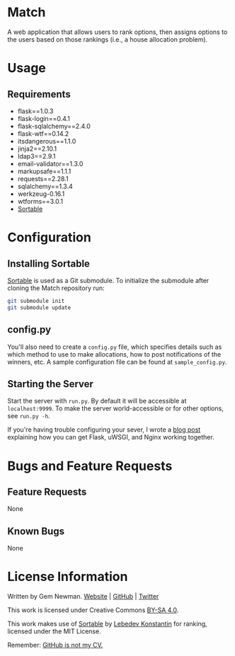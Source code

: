 # Match

A web application that allows users to rank options, then assigns options to the users
based on those rankings (i.e., a house allocation problem).

# Usage

## Requirements

* flask==1.0.3
* flask-login==0.4.1
* flask-sqlalchemy==2.4.0
* flask-wtf==0.14.2
* itsdangerous==1.1.0
* jinja2==2.10.1
* ldap3==2.9.1
* email-validator==1.3.0
* markupsafe==1.1.1
* requests==2.28.1
* sqlalchemy==1.3.4
* werkzeug-0.16.1
* wtforms==3.0.1
* [Sortable](https://github.com/RubaXa/Sortable/)

# Configuration

## Installing Sortable

[Sortable](https://github.com/RubaXa/Sortable/) is used as a Git submodule. To initialize
the submodule after cloning the Match repository run:

```sh
git submodule init
git submodule update
```

## config.py

You'll also need to create a `config.py` file, which specifies details such as which
method to use to make allocations, how to post notifications of the winners, etc.
A sample configuration file can be found at `sample_config.py`.

## Starting the Server

Start the server with `run.py`. By default it will be accessible at `localhost:9999`. To
make the server world-accessible or for other options, see `run.py -h`.

If you're having trouble configuring your sever, I wrote a
[blog post](http://blog.spurll.com/2015/02/configuring-flask-uwsgi-and-nginx.html)
explaining how you can get Flask, uWSGI, and Nginx working together.

# Bugs and Feature Requests

## Feature Requests

None

## Known Bugs

None

# License Information

Written by Gem Newman. [Website](http://spurll.com) | [GitHub](https://github.com/spurll/) | [Twitter](https://twitter.com/spurll)

This work is licensed under Creative Commons [BY-SA 4.0](http://creativecommons.org/licenses/by-sa/4.0/).

This work makes use of [Sortable](http://rubaxa.github.io/Sortable) by [Lebedev Konstantin](mailto:ibnRubaXa@gmail.com) for ranking, licensed under the MIT License.

Remember: [GitHub is not my CV.](https://blog.jcoglan.com/2013/11/15/why-github-is-not-your-cv/)
